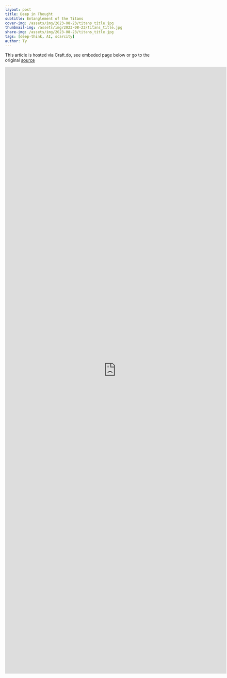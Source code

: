 ```yaml
---
layout: post
title: Deep in Thought
subtitle: Entanglement of the Titans
cover-img: /assets/img/2023-08-23/titans_title.jpg
thumbnail-img: /assets/img/2023-08-23/titans_title.jpg
share-img: /assets/img/2023-08-23/titans_title.jpg
tags: [deep-think, AI, scarcity]
author: Ty
---
```


This article is hosted via Craft.do, see embeded page below or go to the original [source](https://www.craft.me/s/XUcXrjiMEgFWf4)

 <iframe src="https://www.craft.me/s/XUcXrjiMEgFWf4" style="border:none;height:2000px;width:730px" title="ntanglement of the Titans"></iframe> 

